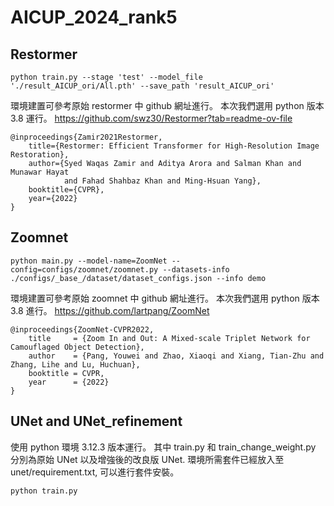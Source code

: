 # AICUP_2024_rank5


## Restormer

```
python train.py --stage 'test' --model_file './result_AICUP_ori/All.pth' --save_path 'result_AICUP_ori'
```

環境建置可參考原始 restormer 中 github 網址進行。
本次我們選用 python 版本 3.8 運行。
https://github.com/swz30/Restormer?tab=readme-ov-file

```
@inproceedings{Zamir2021Restormer,
    title={Restormer: Efficient Transformer for High-Resolution Image Restoration}, 
    author={Syed Waqas Zamir and Aditya Arora and Salman Khan and Munawar Hayat 
            and Fahad Shahbaz Khan and Ming-Hsuan Yang},
    booktitle={CVPR},
    year={2022}
}
```

## Zoomnet 
```
python main.py --model-name=ZoomNet --config=configs/zoomnet/zoomnet.py --datasets-info ./configs/_base_/dataset/dataset_configs.json --info demo
```
環境建置可參考原始 zoomnet 中 github 網址進行。
本次我們選用 python 版本 3.8 進行。
https://github.com/lartpang/ZoomNet

```
@inproceedings{ZoomNet-CVPR2022,
	title     = {Zoom In and Out: A Mixed-scale Triplet Network for Camouflaged Object Detection},
	author    = {Pang, Youwei and Zhao, Xiaoqi and Xiang, Tian-Zhu and Zhang, Lihe and Lu, Huchuan},
	booktitle = CVPR,
	year      = {2022}
}
```

## UNet and UNet_refinement
使用 python 環境 3.12.3 版本運行。
其中 train.py 和 train_change_weight.py 分別為原始 UNet 以及增強後的改良版 UNet.
環境所需套件已經放入至 unet/requirement.txt, 可以進行套件安裝。
```
python train.py
```
